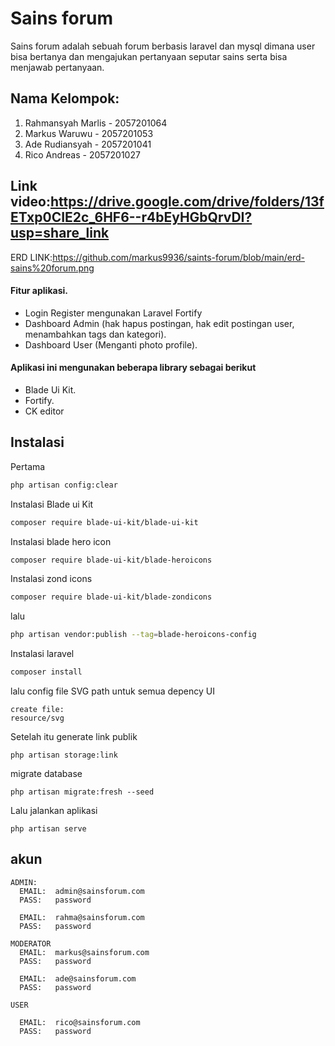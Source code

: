# Sains forum

Sains forum adalah sebuah forum berbasis laravel dan mysql dimana user bisa bertanya dan mengajukan pertanyaan seputar sains serta bisa menjawab pertanyaan.

## Nama Kelompok:
1. Rahmansyah Marlis - 2057201064
2. Markus Waruwu - 2057201053
3. Ade Rudiansyah - 2057201041
4. Rico Andreas - 2057201027

## Link video:https://drive.google.com/drive/folders/13fETxp0CIE2c_6HF6--r4bEyHGbQrvDI?usp=share_link
ERD LINK:https://github.com/markus9936/saints-forum/blob/main/erd-sains%20forum.png

#### Fitur aplikasi.
- Login Register mengunakan Laravel Fortify
- Dashboard Admin (hak hapus postingan, hak edit postingan user, menambahkan tags dan kategori).
- Dashboard User  (Menganti photo profile).

#### Aplikasi ini mengunakan beberapa library sebagai berikut
- Blade Ui Kit.
- Fortify.
- CK editor

## Instalasi

Pertama

```bash
php artisan config:clear
```
Instalasi Blade ui Kit

```bash
composer require blade-ui-kit/blade-ui-kit
```

Instalasi blade hero icon

```bash
composer require blade-ui-kit/blade-heroicons
```

Instalasi zond icons

```bash
composer require blade-ui-kit/blade-zondicons
```
lalu

```bash
php artisan vendor:publish --tag=blade-heroicons-config
```


Instalasi laravel

```bash
composer install
```
lalu config file SVG path untuk semua depency UI

```
create file:
resource/svg
```

Setelah itu generate link publik

```
php artisan storage:link
```

migrate database 

```
php artisan migrate:fresh --seed
```

Lalu jalankan aplikasi
```
php artisan serve
```

## akun

    ADMIN:
      EMAIL:  admin@sainsforum.com
      PASS:   password

      EMAIL:  rahma@sainsforum.com
      PASS:   password
    
    MODERATOR
      EMAIL:  markus@sainsforum.com
      PASS:   password

      EMAIL:  ade@sainsforum.com
      PASS:   password

    USER

      EMAIL:  rico@sainsforum.com
      PASS:   password
